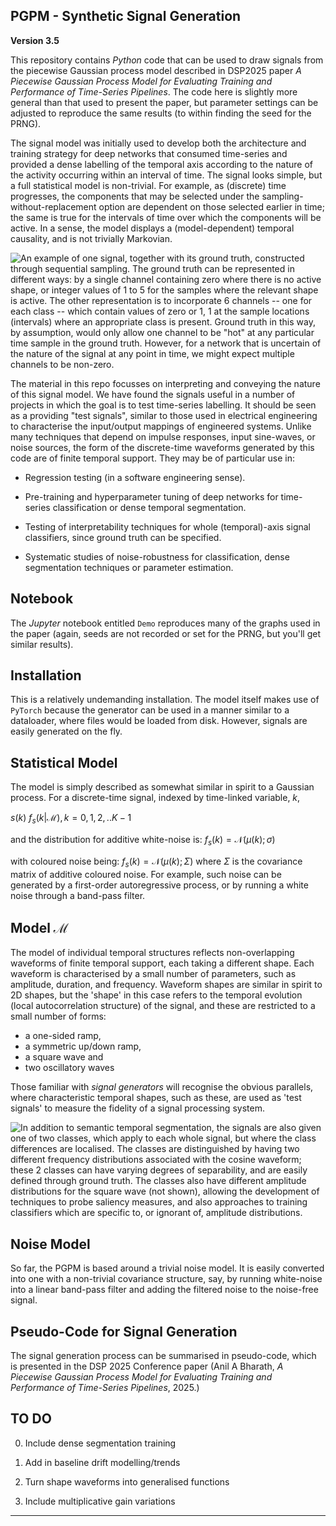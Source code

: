 ## PGPM - Synthetic Signal Generation

**Version 3.5**

This repository contains _Python_ code that can be used to draw signals from the piecewise Gaussian process model described in DSP2025 paper _A Piecewise Gaussian Process Model for Evaluating Training and Performance of Time-Series Pipelines_. The code here is slightly more general than that used to present the paper, but parameter settings can be adjusted to reproduce the same results (to within finding the seed for the PRNG).

The signal model was initially used to develop both the architecture and training strategy for deep networks that consumed time-series and provided a dense labelling of the temporal axis according to the nature of the activity occurring within an interval of time. The signal looks simple, but a full statistical model is non-trivial. For example, as (discrete) time progresses, the components that may be selected under the sampling-without-replacement option are dependent on those selected earlier in time; the same is true for the intervals of time over which the components will be active. In a sense, the model displays a (model-dependent) temporal causality, and is not trivially Markovian.

![An example of one signal, together with its ground truth, constructed through sequential sampling. The ground truth can be represented in different ways: by a single channel containing zero where there is no active shape, or integer values of 1 to 5 for the samples where the relevant shape is active. The other representation is to incorporate 6 channels -- one for each class -- which contain values of zero or 1, 1 at the sample locations (intervals) where an appropriate class is present. Ground truth in this way, by assumption, would only allow one channel to be "hot" at any particular time sample in the ground truth. However, for a network that is uncertain of the nature of the signal at any point in time, we might expect multiple channels to be non-zero.](./Figures/signalshapedemo.svg)


The material in this repo focusses on interpreting and conveying the nature of this signal model. We have found the signals useful in a number of projects in which the goal is to test time-series labelling. It should be seen as a providing "test signals", similar to those used in electrical engineering to characterise the input/output mappings of engineered systems. Unlike many techniques that depend on impulse responses, input sine-waves, or noise sources, the form of the discrete-time waveforms generated by this code are of finite temporal support. They may be of particular use in:

 - Regression testing (in a software engineering sense).

 - Pre-training and hyperparameter tuning of deep networks for time-series classification or dense temporal segmentation.

 - Testing of interpretability techniques for whole (temporal)-axis signal classifiers, since ground truth can be specified.

 - Systematic studies of noise-robustness for classification, dense segmentation techniques or parameter estimation.

## Notebook
The _Jupyter_ notebook entitled ```Demo``` reproduces many of the graphs used in the paper (again, seeds are not recorded or set for the PRNG, but you'll get similar results).

## Installation
This is a relatively undemanding installation. The model itself makes use of ``PyTorch`` because the generator can be used in a manner similar to a dataloader, where files would be loaded from disk. However, signals are easily generated on the fly.

## Statistical Model
The model is simply described as somewhat similar in spirit to a Gaussian process. For a discrete-time signal, indexed by time-linked variable, $k$,
 
$s(k) ~ f_s(k|\mathcal{M}), k= 0,1,2,..K-1$
 
and the distribution for additive white-noise is:
$f_s(k) = \mathcal{N}(\mu(k); \sigma)$
 
with coloured noise being:
$f_s(k) = \mathcal{N}(\mu(k); \Sigma)$
where $\Sigma$ is the covariance matrix of additive coloured noise. For example, such noise can be generated by a first-order autoregressive process, or by running a white noise through a band-pass filter.
 

## Model $\mathcal{M}$
The model of individual temporal structures reflects non-overlapping waveforms of finite temporal support, each taking a different shape. Each waveform is characterised by a small number of parameters, such as amplitude, duration, and frequency. Waveform shapes are similar in spirit to 2D shapes, but the 'shape' in this case refers to the temporal evolution (local autocorrelation structure) of the signal, and these are restricted to a small number of forms:
  - a one-sided ramp,
  - a symmetric up/down ramp,
  - a square wave and
  - two oscillatory waves
 
Those familiar with _signal generators_ will recognise the obvious parallels, where characteristic temporal shapes, such as these, are used as 'test signals' to measure the fidelity of a signal processing system.
 
![In addition to semantic temporal segmentation, the signals are also given one of two classes, which apply to each whole signal, but where the class differences are localised. The classes are distinguished by having two different frequency distributions associated with the cosine waveform; these 2 classes can have varying degrees of separability, and are easily defined through ground truth. The classes also have different amplitude distributions for the square wave (not shown), allowing the development of techniques to probe saliency measures, and also approaches to training classifiers which are specific to, or ignorant of, amplitude distributions.](./Figures/CosFreqDist.svg)
 
## Noise Model
So far, the PGPM is based around a trivial noise model. It is easily converted into one with a non-trivial covariance structure, say, by running white-noise into a linear band-pass filter and adding the filtered noise to the noise-free signal.
 
## Pseudo-Code for Signal Generation
The signal generation process can be summarised in pseudo-code, which is presented in the DSP 2025 Conference paper (Anil A Bharath, _A Piecewise Gaussian Process Model for Evaluating Training and Performance of Time-Series Pipelines_, 2025.)

## TO DO

 0. Include dense segmentation training

 1. Add in baseline drift modelling/trends
    
 2. Turn shape waveforms into generalised functions

 3. Include multiplicative gain variations
 
---
